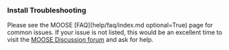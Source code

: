 ### Install Troubleshooting

Please see the MOOSE [FAQ](help/faq/index.md optional=True) page for common issues. If your issue is not listed, this
would be an excellent time to visit the
[MOOSE Discussion forum](https://github.com/idaholab/moose/discussions) and ask for help.

